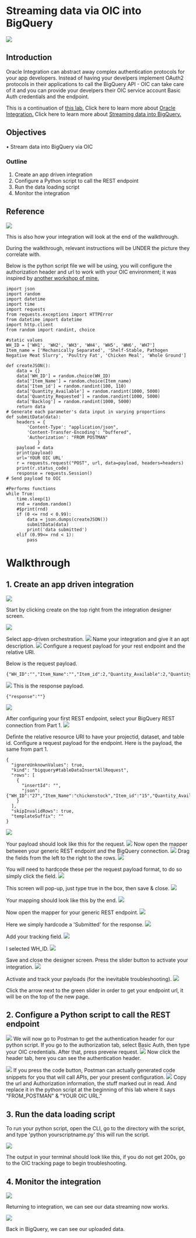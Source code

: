# Streaming data via OIC into BigQuery

![](/OIC2/30.jpg)

## Introduction

Oracle Integration can abstract away complex authentication protocols for your app developers. Instead of having your develpers implement OAuth2 protocols in their applications to call the BigQuery API - OIC can take care of it and you can provide your develpers their OIC service account Basic Auth credentials and the endpoint. 

This is a continuation of [this lab.](https://github.com/GaryHostt/BigQueryIntegration/blob/master/README.md)
Click here to learn more about [Oracle Integration.](https://cloud.oracle.com/OIC)
Click here to learn more about [Streaming data into BigQuery.](https://cloud.google.com/bigquery/streaming-data-into-bigquery#bigquery_table_insert_rows-csharp)

## Objectives

•	Stream data into BigQuery via OIC

### Outline
1. Create an app driven integration
2. Configure a Python script to call the REST endpoint
3. Run the data loading script
5. Monitor the integration 

## Reference

![](OIC/32.png)

This is also how your integration will look at the end of the walkthrough.

During the walkthrough, relevant instructions will be UNDER the picture they correlate with.

Below is the python script file we will be using, you will configure the authorization header and url to work with your OIC environment; it was inspired by [another workshop of mine.](https://github.com/GaryHostt/sampeIoTData)

```
import json
import random
import datetime
import time
import requests
from requests.exceptions import HTTPError
from datetime import datetime
import http.client
from random import randint, choice

#static values
WH_ID = ['WH1', 'WH2', 'WH3', 'WH4', 'WH5', 'WH6', 'WH7']
Item_name = ['Mechanically Separated', 'Shelf-Stable, Pathogen Negative Meat Slurry', 'Poultry Fat', 'Chicken Meal', 'Whole Ground']

def createJSON():
    data = {}
    data['WH_ID'] = random.choice(WH_ID)
    data['Item_Name'] = random.choice(Item_name)
    data['Item_id'] = random.randint(100, 110)
    data['Quantity_Available'] = random.randint(1000, 5000)
    data['Quantity_Requested'] = random.randint(1000, 5000)
    data['Backlog'] = random.randint(1000, 5000)
    return data
# Generate each parameter's data input in varying proportions
def submitData(data):
    headers = {
        'Content-Type': "application/json",
        'Content-Transfer-Encoding': "buffered",
        'Authorization': "FROM POSTMAN"
            }
    payload = data
    print(payload)  
    url='YOUR OIC URL'
    r = requests.request("POST", url, data=payload, headers=headers)
    print(r.status_code)
    response = requests.Session()
# Send payload to OIC

#Performs functions
while True:
    time.sleep(1)
    rnd = random.random()
    #$print(rnd)
    if (0 <= rnd < 0.99):
        data = json.dumps(createJSON())
        submitData(data)
        print('data submitted')
    elif (0.99<= rnd < 1):
        pass
```

# Walkthrough

## 1.	Create an app driven integration

![](/OIC2/1.png)

Start by clicking create on the top right from the integration designer screen.

![](/OIC2/2.png)

Select app-driven orchestration.
![](/OIC2/3.png)
Name your integration and give it an apt description.
![](/OIC2/4.png)
Configure a request payload for your rest endpoint and the relative URI.

Below is the request payload.
```
{"WH_ID":"","Item_Name":"","Item_id":2,"Quantity_Available":2,"Quantity_Requested":2,"Backlog":”"}

```

![](/OIC2/5.png)
This is the response payload.
```
{"response":""}
```
![](/OIC2/6.png)

After configuring your first REST endpoint, select your BigQuery REST connection from Part 1. 
![](/OIC2/8.png)

Definte the relative resource URI to have your projectid, dataset, and table id. Configure a request payload for the endpoint. Here is the payload, the same from part 1. 
```
{
  "ignoreUnknownValues": true,
  "kind": "bigquery#tableDataInsertAllRequest",
  "rows": [
    {
      "insertId": "",
      "json": {"WH_ID":"27","Item_Name":"chickenstock","Item_id":"15","Quantity_Available":77,"Quantity_Requested":60,"Backlog":"-50"}
    }
  ],
  "skipInvalidRows": true,
  "templateSuffix": ""
}
```

![](/OIC2/9.png)

Your payload should look like this for the request. 
![](/OIC2/10.png)
Now open the mapper between your generic REST endpoint and the BigQuery connection.
![](/OIC2/11.png)
Drag the fields from the left to the right to the rows. 
![](/OIC2/12.png)

You will need to hardcode these per the request payload format, to do so simply click the field. 
![](/OIC2/13.png)

This screen will pop-up, just type true in the box, then save & close. 
![](/OIC2/14.png)

Your mapping should look like this by the end. 
![](/OIC2/15.png)

Now open the mapper for your generic REST endpoint. 
![](/OIC2/16.png)

Here we simply hardcode a 'Submitted' for the response. 
![](/OIC2/17.png)

Add your tracking field. 
![](/OIC2/18.png)

I selected WH_ID. 
![](/OIC2/19.png)

Save and close the designer screen. Press the slider button to activate your integration. 
![](/OIC2/20.png)

Activate and track your payloads (for the inevitable troubleshooting).
![](/OIC2/21.png)

Click the arrow next to the green slider in order to get your endpoint url, it will be on the top of the new page. 

## 2. Configure a Python script to call the REST endpoint
![](/OIC2/23.png)
We will now go to Postman to get the authentication header for our python script. If you go to the authorization tab, select Basic Auth, then type your OIC credentials. After that, press preveiw request.
![](/OIC2/24.png)
Now click the header tab, here you can see the authentication header.

![](/OIC2/24a.png)
If you press the code button, Postman can actually generated code snippets for you that will call APIs, per your present configuration. 
![](/OIC2/25.png)
Copy the url and Authorization information, the stuff marked out in read. And replace it in the python script at the beginning of this lab where it says "FROM_POSTMAN" & "YOUR OIC URL."
## 3. Run the data loading script

To run your python script, open the CLI, go to the directory with the script, and type 'python yourscriptname.py' this will run the script. 

![](/OIC2/27.png)

The output in your terminal should look like this, if you do not get 200s, go to the OIC tracking page to begin troubleshooting.

## 4. Monitor the integration 

![](/OIC2/28.png)

Returning to integration, we can see our data streaming now works. 

![](/OIC2/33.png)

Back in BigQuery, we can see our uploaded data. 



